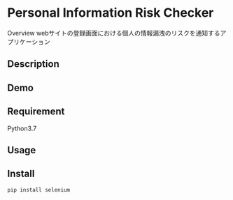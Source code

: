 Personal Information Risk Checker
====

Overview
webサイトの登録画面における個人の情報漏洩のリスクを通知するアプリケーション

## Description

## Demo

## Requirement
Python3.7

## Usage

## Install
`pip install selenium`
